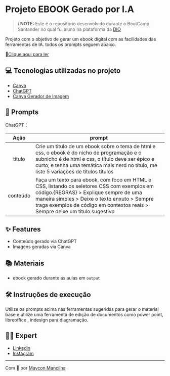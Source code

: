 # Projeto EBOOK Gerado por I.A


 > ℹ️ **NOTE:** 
Este é o repositório desenvolvido durante o BootCamp Santander no qual fui aluno na plataforma da [DIO](https://dio.me)

Projeto com o objetivo de gerar um ebook digital com as facilidades das ferramentas de IA. todos os prompts
seguem abaixo.

📕[Clique aqui para ler](https://github.com/felipeAguiarCode/prompts-recipe-to-create-a-ebook/blob/main/README.MD)

## 💻 Tecnologias utilizadas no projeto

- [Canva](https://www.canva.com/)
- [ChatGPT](https://chat.openai.com/) 
- [Canva Gerador de Imagem](https://www.canva.com/pt_br/gerador-imagem-ia/)

## 🧠 Prompts


ChatGPT：

|   Ação   | prompt                                                                                                                                                                                                                                                                         |
| :------: | ------------------------------------------------------------------------------------------------------------------------------------------------------------------------------------------------------------------------------------------------------------------------------ |
|  título  | Crie um titulo de um ebook sobre o tema de html e css, o ebook é do nicho de programação e o subnicho é de html e css, o título deve ser épico e curto, e tenha uma temática mais nerd no título, me liste 5 variações de títulos títulos                                                        |
| conteúdo | Faça um texto para ebook, com foco em HTML e CSS, listando os seletores CSS com exemplos em código.{REGRAS} > Explique sempre de uma maneira simples > Deixe o texto enxuto > Sempre traga exemplos de código em contextos reais > Sempre deixe um titulo sugestivo |




## ✨ Features

- Conteúdo gerado via ChatGPT
- Imagens geradas via Canva

## 📚 Materiais

- ebook gerado durante as aulas em `output`

## 🛠️ Instruções de execução

Utilize os prompts acima nas ferramentas sugeridas para gerar o material base e utilize uma ferramenta de edição de documentos como power point, libreoffice , indesign para diagramação.

## 👨‍💻 Expert

- [Linkedin](https://www.linkedin.com/in/maycon-mancilha/)
- [Instagram](https://www.instagram.com/mayconmancilha/) 


---

Com 💜 por [Maycon Mancilha](https://github.com/mmancilha)
